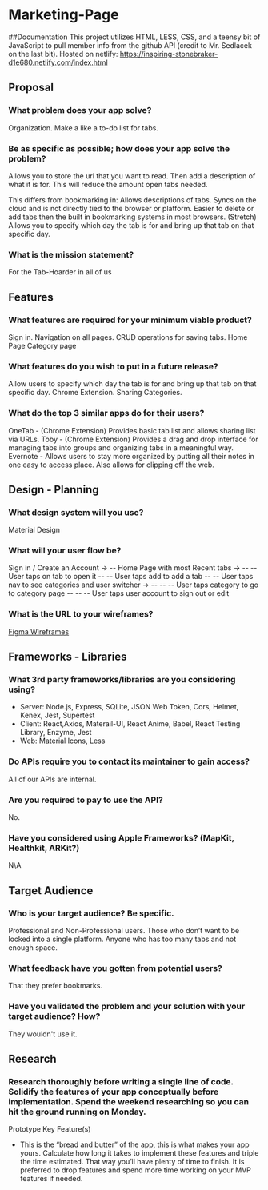 # Marketing-Page

##Documentation
This project utilizes HTML, LESS, CSS, and a teensy bit of JavaScript to pull member info from the github API (credit to Mr. Sedlacek on the last bit). Hosted on netlify: https://inspiring-stonebraker-d1e680.netlify.com/index.html

## Proposal

### What problem does your app solve?
Organization. Make a like a to-do list for tabs.

### Be as specific as possible; how does your app solve the problem?
Allows you to store the url that you want to read.
Then add a description of what it is for.
This will reduce the amount open tabs needed.

This differs from bookmarking in:
Allows descriptions of tabs.
Syncs on the cloud and is not directly tied to the browser or platform.
Easier to delete or add tabs then the built in bookmarking systems in most browsers.
(Stretch) Allows you to specify which day the tab is for and bring up that tab on that specific day.

### What is the mission statement?
For the Tab-Hoarder in all of us

## Features
### What features are required for your minimum viable product?
Sign in.
Navigation on all pages.
CRUD operations for saving tabs.
Home Page
Category page

### What features do you wish to put in a future release?
Allow users to specify which day the tab is for and bring up that tab on that specific day.
Chrome Extension.
Sharing Categories.

### What do the top 3 similar apps do for their users?
OneTab - (Chrome Extension) Provides basic tab list and allows sharing list via URLs.
Toby - (Chrome Extension) Provides a drag and drop interface for managing tabs into groups and organizing tabs in a meaningful way.
Evernote - Allows users to stay more organized by putting all their notes in one easy to access place. Also allows for clipping off the web.

## Design - Planning
### What design system will you use?
Material Design

### What will your user flow be?
Sign in / Create an Account ->
 -- Home Page with most Recent tabs -> 
 -- -- User taps on tab to open it
 -- -- User taps add to add a tab 
 -- -- User taps nav to see categories and user switcher ->
 -- -- --  User taps category to go to category page
 -- -- --  User taps user account to sign out or edit

### What is the URL to your wireframes?
[Figma Wireframes](https://www.figma.com/file/FUkepkef8LqN01Eg7fjUK7/Design?node-id=0%3A1)




## Frameworks - Libraries

### What 3rd party frameworks/libraries are you considering using?
- Server: Node.js, Express, SQLite, JSON Web Token, Cors, Helmet, Kenex, Jest, Supertest
- Client: React,Axios, Materail-UI, React Anime, Babel, React Testing Library, Enzyme, Jest
- Web: Material Icons, Less 

### Do APIs require you to contact its maintainer to gain access?
All of our APIs are internal.

### Are you required to pay to use the API?
No.

### Have you considered using Apple Frameworks? (MapKit, Healthkit, ARKit?)
N\A


## Target Audience

### Who is your target audience? Be specific.
Professional and Non-Professional users.
Those who don’t want to be locked into a single platform.
Anyone who has too many tabs and not enough space.

### What feedback have you gotten from potential users?
That they prefer bookmarks.

### Have you validated the problem and your solution with your target audience? How?
They wouldn't use it.


## Research

### Research thoroughly before writing a single line of code. Solidify the features of your app conceptually before implementation. Spend the weekend researching so you can hit the ground running on Monday.
Prototype Key Feature(s)

- This is the “bread and butter” of the app, this is what makes your app yours. Calculate how long it takes to implement these features and triple the time estimated. That way you’ll have plenty of time to finish. It is preferred to drop features and spend more time working on your MVP features if needed.
